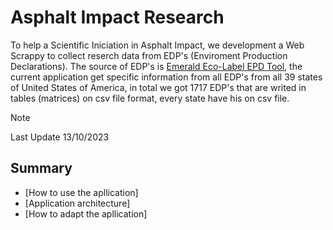 # Asphalt Impact Research

To help a Scientific Iniciation in Asphalt Impact, we development a Web Scrappy to collect reserch data from EDP's (Enviroment Production Declarations). The source of EDP's is [Emerald Eco-Label EPD Tool](https://asphaltepd.org), the current application get specific information from all EDP's from all  39 states of United States of America, in total we got 1717 EDP's that are writed in tables (matrices) on csv file format, every state have his on csv file.

> [!NOTE]
> Last Update 13/10/2023

## Summary
- [How to use the apllication]
- [Application architecture]
- [How to adapt the apllication] 

